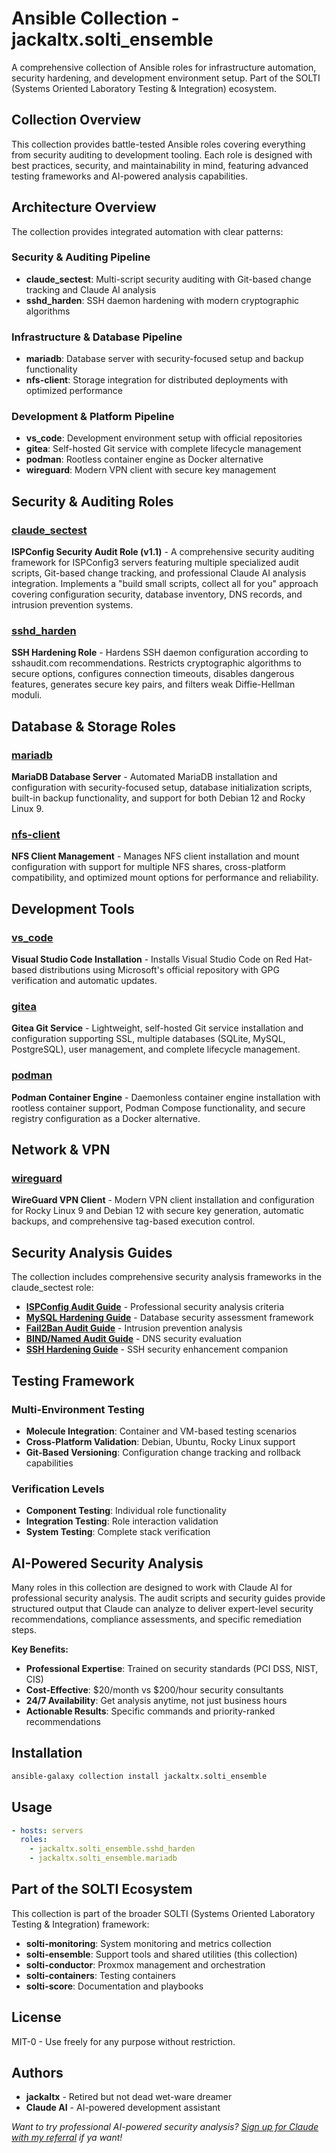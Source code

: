 # Ansible Collection - jackaltx.solti_ensemble

A comprehensive collection of Ansible roles for infrastructure automation, security hardening, and development environment setup. Part of the SOLTI (Systems Oriented Laboratory Testing & Integration) ecosystem.

## Collection Overview

This collection provides battle-tested Ansible roles covering everything from security auditing to development tooling. Each role is designed with best practices, security, and maintainability in mind, featuring advanced testing frameworks and AI-powered analysis capabilities.

## Architecture Overview

The collection provides integrated automation with clear patterns:

### Security & Auditing Pipeline

- **claude_sectest**: Multi-script security auditing with Git-based change tracking and Claude AI analysis
- **sshd_harden**: SSH daemon hardening with modern cryptographic algorithms

### Infrastructure & Database Pipeline  

- **mariadb**: Database server with security-focused setup and backup functionality
- **nfs-client**: Storage integration for distributed deployments with optimized performance

### Development & Platform Pipeline

- **vs_code**: Development environment setup with official repositories
- **gitea**: Self-hosted Git service with complete lifecycle management
- **podman**: Rootless container engine as Docker alternative
- **wireguard**: Modern VPN client with secure key management

## Security & Auditing Roles

### [claude_sectest](roles/claude_sectest/README.md)

**ISPConfig Security Audit Role (v1.1)** - A comprehensive security auditing framework for ISPConfig3 servers featuring multiple specialized audit scripts, Git-based change tracking, and professional Claude AI analysis integration. Implements a "build small scripts, collect all for you" approach covering configuration security, database inventory, DNS records, and intrusion prevention systems.

### [sshd_harden](roles/sshd_harden/README.md)

**SSH Hardening Role** - Hardens SSH daemon configuration according to sshaudit.com recommendations. Restricts cryptographic algorithms to secure options, configures connection timeouts, disables dangerous features, generates secure key pairs, and filters weak Diffie-Hellman moduli.

## Database & Storage Roles

### [mariadb](roles/mariadb/readme.md)

**MariaDB Database Server** - Automated MariaDB installation and configuration with security-focused setup, database initialization scripts, built-in backup functionality, and support for both Debian 12 and Rocky Linux 9.

### [nfs-client](roles/nfs-client/README.md)

**NFS Client Management** - Manages NFS client installation and mount configuration with support for multiple NFS shares, cross-platform compatibility, and optimized mount options for performance and reliability.

## Development Tools

### [vs_code](roles/vs_code/README.md)

**Visual Studio Code Installation** - Installs Visual Studio Code on Red Hat-based distributions using Microsoft's official repository with GPG verification and automatic updates.

### [gitea](roles/gitea/README.md)

**Gitea Git Service** - Lightweight, self-hosted Git service installation and configuration supporting SSL, multiple databases (SQLite, MySQL, PostgreSQL), user management, and complete lifecycle management.

### [podman](roles/podman/README.md)

**Podman Container Engine** - Daemonless container engine installation with rootless container support, Podman Compose functionality, and secure registry configuration as a Docker alternative.

## Network & VPN

### [wireguard](roles/wireguard/readme.md)

**WireGuard VPN Client** - Modern VPN client installation and configuration for Rocky Linux 9 and Debian 12 with secure key generation, automatic backups, and comprehensive tag-based execution control.

## Security Analysis Guides

The collection includes comprehensive security analysis frameworks in the claude_sectest role:

- **[ISPConfig Audit Guide](roles/claude_sectest/guides/ispconfig_audit_guide.md)** - Professional security analysis criteria
- **[MySQL Hardening Guide](roles/claude_sectest/guides/mysql_hardening_guide.md)** - Database security assessment framework  
- **[Fail2Ban Audit Guide](roles/claude_sectest/guides/fail2ban_audit_guide.md)** - Intrusion prevention analysis
- **[BIND/Named Audit Guide](roles/claude_sectest/guides/named_audit_guide.md)** - DNS security evaluation
- **[SSH Hardening Guide](roles/claude_sectest/guides/ssh_hardening_guide.md)** - SSH security enhancement companion

## Testing Framework

### Multi-Environment Testing

- **Molecule Integration**: Container and VM-based testing scenarios
- **Cross-Platform Validation**: Debian, Ubuntu, Rocky Linux support
- **Git-Based Versioning**: Configuration change tracking and rollback capabilities

### Verification Levels

- **Component Testing**: Individual role functionality
- **Integration Testing**: Role interaction validation  
- **System Testing**: Complete stack verification

## AI-Powered Security Analysis

Many roles in this collection are designed to work with Claude AI for professional security analysis. The audit scripts and security guides provide structured output that Claude can analyze to deliver expert-level security recommendations, compliance assessments, and specific remediation steps.

**Key Benefits:**

- **Professional Expertise**: Trained on security standards (PCI DSS, NIST, CIS)
- **Cost-Effective**: $20/month vs $200/hour security consultants
- **24/7 Availability**: Get analysis anytime, not just business hours
- **Actionable Results**: Specific commands and priority-ranked recommendations

## Installation

```bash
ansible-galaxy collection install jackaltx.solti_ensemble
```

## Usage

```yaml
- hosts: servers
  roles:
    - jackaltx.solti_ensemble.sshd_harden
    - jackaltx.solti_ensemble.mariadb
```

## Part of the SOLTI Ecosystem

This collection is part of the broader SOLTI (Systems Oriented Laboratory Testing & Integration) framework:

- **solti-monitoring**: System monitoring and metrics collection
- **solti-ensemble**: Support tools and shared utilities (this collection)
- **solti-conductor**: Proxmox management and orchestration
- **solti-containers**: Testing containers
- **solti-score**: Documentation and playbooks

## License

MIT-0 - Use freely for any purpose without restriction.

## Authors

- **jackaltx** - Retired but not dead wet-ware dreamer
- **Claude AI** - AI-powered development assistant

*Want to try professional AI-powered security analysis? [Sign up for Claude with my referral](https://claude.ai/referral/T7Fxp0WbSQ) if ya want!*
